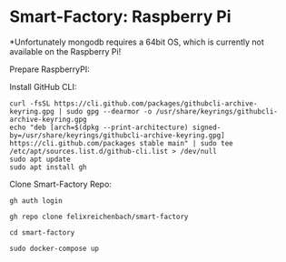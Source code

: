 # Smart-Factory: Raspberry Pi

*Unfortunately mongodb requires a 64bit OS, which is currently not available on the Raspberry Pi!

Prepare RaspberryPI:

Install GitHub CLI:
```
curl -fsSL https://cli.github.com/packages/githubcli-archive-keyring.gpg | sudo gpg --dearmor -o /usr/share/keyrings/githubcli-archive-keyring.gpg
echo "deb [arch=$(dpkg --print-architecture) signed-by=/usr/share/keyrings/githubcli-archive-keyring.gpg] https://cli.github.com/packages stable main" | sudo tee /etc/apt/sources.list.d/github-cli.list > /dev/null
sudo apt update
sudo apt install gh
```

Clone Smart-Factory Repo:

```
gh auth login

gh repo clone felixreichenbach/smart-factory

cd smart-factory

sudo docker-compose up

```


